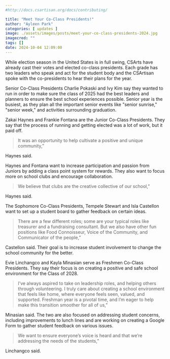 ```yaml
---
#http://docs.csartisan.org/docs/contributing/

title: "Meet Your Co-Class Presidents!"
author: "Ayleen Park"
categories: [ updates ]
image: ./assets/images/posts/meet-your-co-class-presidents-2024.jpg
imagecred: ""
tags: []
date: 2024-10-04 12:09:00
---
```

While election season in the United States is in full swing, CSArts have already cast their votes and elected co-class presidents. Each grade has two leaders who speak and act for the student body and the CSArtisan spoke with the co-presidents to hear their plans for the year.

Senior Co-Class Presidents Charlie Pokaski and Ivy Kim say they wanted to run in order to make sure the class of 2025 had the best leaders and planners to ensure the best school experiences possible. Senior year is the busiest, as they plan all the important senior events like "senior sunrise," "senior week," and activities surrounding graduation. 

Zakai Haynes and Frankie Fontana are the Junior Co-Class Presidents. They say that the process of running and getting elected was a lot of work, but it paid off.  

> It was an opportunity to help cultivate a positive and unique community,” 

Haynes said. 

Haynes and Fontana want to increase participation and passion from Juniors by adding a class point system for rewards. They also want to focus more on school clubs and encourage collaboration. 

> We believe that clubs are the creative collective of our school,” 

Haynes said.

The Sophomore Co-Class Presidents, Tempele Stewart and Isla Castellon want to set up a student board to gather feedback on certain ideas. 

> There are a few different roles; some are your typical roles like treasurer and a fundraising consultant. But we also have other fun positions like Food Connoisseur, Voice of the Community, and Communicator of the people,” 

Castellon said. Their goal is to increase student involvement to change the school community for the better. 

Evie Linchangco and Kayla Minasian serve as Freshmen Co-Class Presidents. They say their focus is on creating a positive and safe school environment for the Class of 2028.  

> I’ve always aspired to take on leadership roles, and helping others through volunteering. I truly care about creating a school environment that feels like home, where everyone feels seen, valued, and supported. Freshman year is a pivotal time, and I’m eager to help make this transition smoother for all of us,” 

Minasian said. The two are also focused on addressing student concerns, including improvements to lunch lines and are working on creating a Google Form to gather student feedback on various issues. 

> We want to ensure everyone’s voice is heard and that we’re addressing the needs of the students,” 

Linchangco said.
